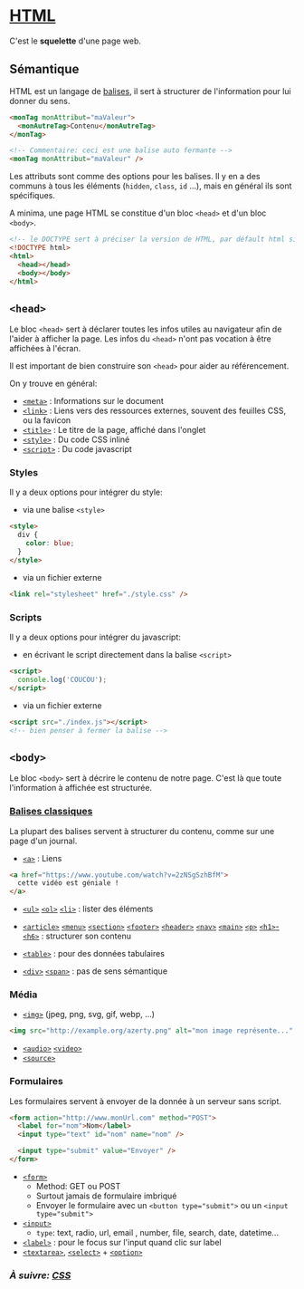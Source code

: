 # [HTML](https://developer.mozilla.org/fr/docs/Web/html)

C'est le **squelette** d'une page web.

## Sémantique

HTML est un langage de [balises](https://developer.mozilla.org/fr/docs/Web/Guide/HTML/HTML5/Liste_des_%C3%A9l%C3%A9ments_HTML5), il sert à structurer de l'information pour lui donner du sens.

```html
<monTag monAttribut="maValeur">
  <monAutreTag>Contenu</monAutreTag>
</monTag>

<!-- Commentaire: ceci est une balise auto fermante -->
<monTag monAttribut="maValeur" />
```

Les attributs sont comme des options pour les balises. Il y en a des communs à tous les éléments (`hidden`, `class`, `id` ...), mais en général ils sont spécifiques.

A minima, une page HTML se constitue d'un bloc `<head>` et d'un bloc `<body>`.

```html
<!-- le DOCTYPE sert à préciser la version de HTML, par défault html signifie HTML5 -->
<!DOCTYPE html>
<html>
  <head></head>
  <body></body>
</html>
```

## `<head>`

Le bloc `<head>` sert à déclarer toutes les infos utiles au navigateur afin de l'aider à afficher la page. Les infos du `<head>` n'ont pas vocation à être affichées à l'écran.

Il est important de bien construire son `<head>` pour aider au référencement.

On y trouve en général:

- [`<meta>`](https://developer.mozilla.org/fr/docs/Web/HTML/Element/meta) : Informations sur le document
- [`<link>`](https://developer.mozilla.org/fr/docs/Web/HTML/Element/link) : Liens vers des ressources externes, souvent des feuilles CSS, ou la favicon
- [`<title>`](https://developer.mozilla.org/fr/docs/Web/HTML/Element/title) : Le titre de la page, affiché dans l'onglet
- [`<style>`](https://developer.mozilla.org/fr/docs/Web/HTML/Element/style) : Du code CSS inliné
- [`<script>`](https://developer.mozilla.org/fr/docs/Web/HTML/Element/script) : Du code javascript

### Styles

Il y a deux options pour intégrer du style:

- via une balise `<style>`

```html
<style>
  div {
    color: blue;
  }
</style>
```

- via un fichier externe

```html
<link rel="stylesheet" href="./style.css" />
```

### Scripts

Il y a deux options pour intégrer du javascript:

- en écrivant le script directement dans la balise `<script>`

```html
<script>
  console.log('COUCOU');
</script>
```

- via un fichier externe

```html
<script src="./index.js"></script>
<!-- bien penser à fermer la balise -->
```

## `<body>`

Le bloc `<body>` sert à décrire le contenu de notre page. C'est là que toute l'information à affichée est structurée.

### [Balises classiques](https://developer.mozilla.org/fr/docs/Web/HTML/Element)

La plupart des balises servent à structurer du contenu, comme sur une page d'un journal.

- [`<a>`](https://developer.mozilla.org/fr/docs/Web/HTML/Element/a) : Liens

```html
<a href="https://www.youtube.com/watch?v=2zNSgSzhBfM">
  cette vidéo est géniale !
</a>
```

- [`<ul>`](https://developer.mozilla.org/fr/docs/Web/HTML/Element/ul) [`<ol>`](https://developer.mozilla.org/fr/docs/Web/HTML/Element/ol) [`<li>`](https://developer.mozilla.org/fr/docs/Web/HTML/Element/li) : lister des éléments

- [`<article>`](https://developer.mozilla.org/fr/docs/Web/HTML/Element/article) [`<menu>`](https://developer.mozilla.org/fr/docs/Web/HTML/Element/menu) [`<section>`](https://developer.mozilla.org/fr/docs/Web/HTML/Element/section) [`<footer>`](https://developer.mozilla.org/fr/docs/Web/HTML/Element/footer) [`<header>`](https://developer.mozilla.org/fr/docs/Web/HTML/Element/ul) [`<nav>`](https://developer.mozilla.org/fr/docs/Web/HTML/Element/nav) [`<main>`](https://developer.mozilla.org/fr/docs/Web/HTML/Element/main) [`<p>`](https://developer.mozilla.org/fr/docs/Web/HTML/Element/p) [`<h1>`-`<h6>`](https://developer.mozilla.org/fr/docs/Web/HTML/Element/Heading_Elements) : structurer son contenu

- [`<table>`](https://developer.mozilla.org/fr/docs/Web/HTML/Element/table) : pour des données tabulaires

- [`<div>`](https://developer.mozilla.org/fr/docs/Web/HTML/Element/div) [`<span>`](https://developer.mozilla.org/fr/docs/Web/HTML/Element/span) : pas de sens sémantique

### Média

- [`<img>`](https://developer.mozilla.org/fr/docs/Web/HTML/Element/img) (jpeg, png, svg, gif, webp, ...)

```html
<img src="http://example.org/azerty.png" alt="mon image représente..." />
```

- [`<audio>`](https://developer.mozilla.org/fr/docs/Web/HTML/Element/audio) [`<video>`](https://developer.mozilla.org/fr/docs/Web/HTML/Element/video)
- [`<source>`](https://developer.mozilla.org/fr/docs/Web/HTML/Element/source)

### Formulaires

Les formulaires servent à envoyer de la donnée à un serveur sans script.

```html
<form action="http://www.monUrl.com" method="POST">
  <label for="nom">Nom</label>
  <input type="text" id="nom" name="nom" />

  <input type="submit" value="Envoyer" />
</form>
```

- [`<form>`](https://developer.mozilla.org/fr/docs/Web/HTML/Element/form)
  - Method: GET ou POST
  - Surtout jamais de formulaire imbriqué
  - Envoyer le formulaire avec un `<button type="submit">` ou un `<input type="submit">`
- [`<input>`](https://developer.mozilla.org/fr/docs/Web/HTML/Element/input)
  - `type`: text, radio, url, email , number, file, search, date, datetime...
- [`<label>`](https://developer.mozilla.org/en-US/docs/Web/HTML/Element/label) : pour le focus sur l'input quand clic sur label
- [`<textarea>`](https://developer.mozilla.org/fr/docs/Web/HTML/Element/textarea), [`<select>`](https://developer.mozilla.org/fr/docs/Web/HTML/Element/textarea) + [`<option>`](https://developer.mozilla.org/fr/docs/Web/HTML/Element/option)

### _À suivre: [CSS](./0-2_css.md)_
